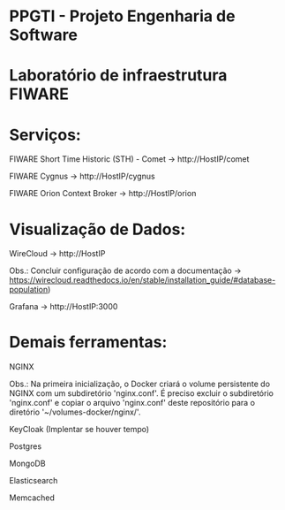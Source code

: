 # PPGTI - Projeto Engenharia de Software
# Laboratório de infraestrutura FIWARE

# Serviços:

  FIWARE Short Time Historic (STH) - Comet -> http://HostIP/comet
  
  FIWARE Cygnus                            -> http://HostIP/cygnus
  
  FIWARE Orion Context Broker              -> http://HostIP/orion

# Visualização de Dados:  
  
  WireCloud                                -> http://HostIP
  
  Obs.: Concluir configuração de acordo com a documentação -> https://wirecloud.readthedocs.io/en/stable/installation_guide/#database-population)
  
  Grafana                                  -> http://HostIP:3000

# Demais ferramentas:

  NGINX
  
  Obs.: Na primeira inicialização, o Docker criará o volume persistente do NGINX com um subdiretório 'nginx.conf'. É preciso excluir o subdiretório 'nginx.conf' e copiar o arquivo 'nginx.conf' deste repositório para o diretório '~/volumes-docker/nginx/'.

  KeyCloak (Implentar se houver tempo)
  
  Postgres
  
  MongoDB
  
  Elasticsearch
  
  Memcached
